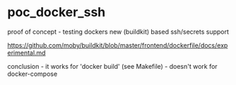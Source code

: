 # poc_docker_ssh
proof of concept - testing dockers new (buildkit) based ssh/secrets support


https://github.com/moby/buildkit/blob/master/frontend/dockerfile/docs/experimental.md

conclusion - it works for 'docker build' (see Makefile) - doesn't work for docker-compose 
